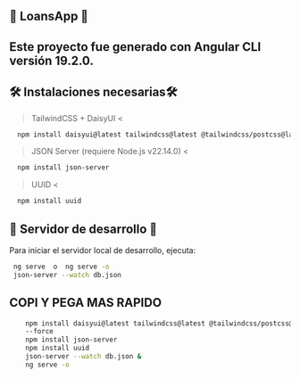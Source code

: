 ## 📱 LoansApp 📱
Este proyecto fue generado con Angular CLI versión 19.2.0.
---

## 🛠️ Instalaciones necesarias🛠️
  > TailwindCSS + DaisyUI <
  ```bash
    npm install daisyui@latest tailwindcss@latest @tailwindcss/postcss@latest postcss@latest --force
  ```
  > JSON Server (requiere Node.js v22.14.0) <
  ```bash
    npm install json-server
  ```
  > UUID <
  ```bash
    npm install uuid
  ```

## 🚀 Servidor de desarrollo 🚀
Para iniciar el servidor local de desarrollo, ejecuta: 
 ```bash
  ng serve  o  ng serve -o
  json-server --watch db.json
```

## COPI Y PEGA MAS RAPIDO ##
```bash
    npm install daisyui@latest tailwindcss@latest @tailwindcss/postcss@latest postcss@latest
    --force
    npm install json-server
    npm install uuid
    json-server --watch db.json &
    ng serve -o
```
